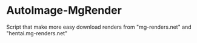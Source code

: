 # AutoImage-MgRender
Script that make more easy download renders from "mg-renders.net" and "hentai.mg-renders.net"
